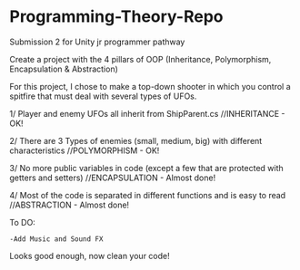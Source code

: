 # Programming-Theory-Repo
Submission 2 for Unity jr programmer pathway

Create a project with the 4 pillars of OOP (Inheritance, Polymorphism, Encapsulation & Abstraction)

For this project, I chose to make a top-down shooter in which you control a spitfire that must deal with several types of UFOs.

1/ Player and enemy UFOs all inherit from ShipParent.cs //INHERITANCE - OK!

2/ There are 3 Types of enemies (small, medium, big) with different characteristics //POLYMORPHISM - OK!

3/ No more public variables in code (except a few that are protected with getters and setters) //ENCAPSULATION - Almost done!

4/ Most of the code is separated in different functions and is easy to read //ABSTRACTION - Almost done!

To DO:
    
    -Add Music and Sound FX


Looks good enough, now clean your code!
